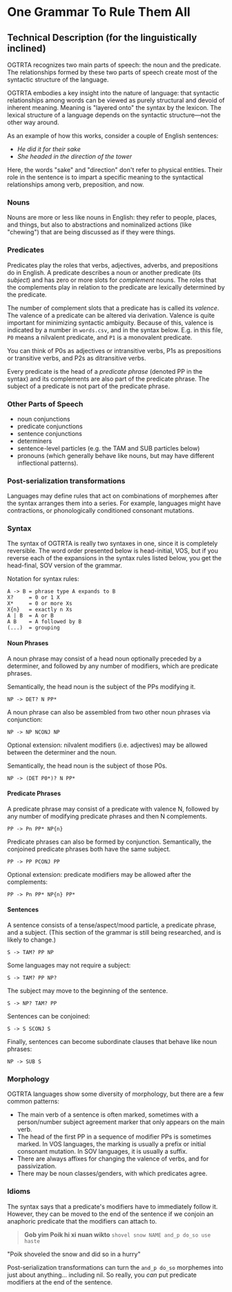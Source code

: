 # One Grammar To Rule Them All

## Technical Description (for the linguistically inclined)

OGTRTA recognizes two main parts of speech: the noun and the predicate. The relationships formed by these two parts of speech create most of the syntactic structure of the language.

OGTRTA embodies a key insight into the nature of language: that syntactic relationships among words can be viewed as purely structural and devoid of inherent meaning. Meaning is "layered onto" the syntax by the lexicon. The lexical structure of a language depends on the syntactic structure—not the other way around.

As an example of how this works, consider a couple of English sentences:

- _He did it for their sake_
- _She headed in the direction of the tower_

Here, the words "sake" and "direction" don't refer to physical entities. Their role in the sentence is to impart a specific meaning to the syntactical relationships among verb, preposition, and now.

### Nouns

Nouns are more or less like nouns in English: they refer to people, places, and things, but also to abstractions and nominalized actions (like "chewing") that are being discussed as if they were things.

### Predicates

Predicates play the roles that verbs, adjectives, adverbs, and prepositions do in English. A predicate describes a noun or another predicate (its _subject_) and has zero or more slots for _complement_ nouns. The roles that the complements play in relation to the predicate are lexically determined by the predicate.

The number of complement slots that a predicate has is called its _valence_. The valence of a predicate can be altered via derivation. Valence is quite important for minimizing syntactic ambiguity. Because of this, valence is indicated by a number in `words.csv`, and in the syntax below. E.g. in this file, `P0` means a nilvalent predicate, and `P1` is a monovalent predicate.

You can think of P0s as adjectives or intransitive verbs, P1s as prepositions or transitive verbs, and P2s as ditransitive verbs.

Every predicate is the head of a _predicate phrase_ (denoted PP in the syntax) and its complements are also part of the predicate phrase. The subject of a predicate is not part of the predicate phrase.

### Other Parts of Speech

- noun conjunctions
- predicate conjunctions
- sentence conjunctions
- determiners
- sentence-level particles (e.g. the TAM and SUB particles below)
- pronouns (which generally behave like nouns, but may have different inflectional patterns).

### Post-serialization transformations

Languages may define rules that act on combinations of morphemes after the syntax arranges them into a series. For example, languages might have contractions, or phonologically conditioned consonant mutations.

### Syntax

The syntax of OGTRTA is really two syntaxes in one, since it is completely reversible. The word order presented below is head-initial, VOS, but if you reverse each of the expansions in the syntax rules listed below, you get the head-final, SOV version of the grammar.

Notation for syntax rules:

```
A -> B = phrase type A expands to B
X?     = 0 or 1 X
X*     = 0 or more Xs
X{n}   = exactly n Xs
A | B  = A or B
A B    = A followed by B
(...)  = grouping
```

#### Noun Phrases

A noun phrase may consist of a head noun optionally preceded by a determiner, and followed by any number of modifiers, which are predicate phrases.

Semantically, the head noun is the subject of the PPs modifying it.

```
NP -> DET? N PP*
```

A noun phrase can also be assembled from two other noun phrases via conjunction:

```
NP -> NP NCONJ NP
```

Optional extension: nilvalent modifiers (i.e. adjectives) may be allowed between the determiner and the noun.

Semantically, the head noun is the subject of those P0s.

```
NP -> (DET P0*)? N PP*
```

#### Predicate Phrases

A predicate phrase may consist of a predicate with valence N, followed by any number of modifying predicate phrases and then N complements.

```
PP -> Pn PP* NP{n}
```

Predicate phrases can also be formed by conjunction. Semantically, the conjoined predicate phrases both have the same subject.

```
PP -> PP PCONJ PP
```

Optional extension: predicate modifiers may be allowed after the complements:

```
PP -> Pn PP* NP{n} PP*
```

#### Sentences

A sentence consists of a tense/aspect/mood particle, a predicate phrase, and a subject. (This section of the grammar is still being researched, and is likely to change.)

```
S -> TAM? PP NP
```

Some languages may not require a subject:

```
S -> TAM? PP NP?
```

The subject may move to the beginning of the sentence.

```
S -> NP? TAM? PP
```

Sentences can be conjoined:

```
S -> S SCONJ S
```

Finally, sentences can become subordinate clauses that behave like noun phrases:

```
NP -> SUB S
```

### Morphology

OGTRTA languages show some diversity of morphology, but there are a few common patterns:

- The main verb of a sentence is often marked, sometimes with a person/number subject agreement marker that only appears on the main verb.
- The head of the first PP in a sequence of modifier PPs is sometimes marked. In VOS languages, the marking is usually a prefix or initial consonant mutation. In SOV languages, it is usually a suffix.
- There are always affixes for changing the valence of verbs, and for passivization.
- There may be noun classes/genders, with which predicates agree.

### Idioms

The syntax says that a predicate's modifiers have to immediately follow it. However, they can be moved to the end of the sentence if we conjoin an anaphoric predicate that the modifiers can attach to.

> __Gob yim Poik hi xi nuan wikto__
> `shovel snow NAME and_p do_so use haste`

"Poik shoveled the snow and did so in a hurry"

Post-serialization transformations can turn the `and_p do_so` morphemes into just about anything... including nil. So really, you _can_ put predicate modifiers at the end of the sentence.